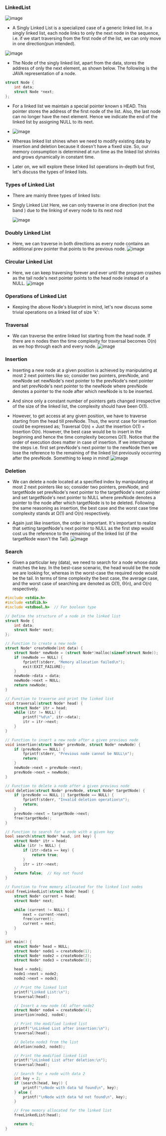 ### LinkedList

![image](https://github.com/Gurupatil0003/DSA_Tutorial/assets/110026505/cdea48f5-71e4-4e14-93a3-c5324a91ac8f)

- A Singly Linked List is a specialized case of a generic linked list. In a singly linked list, each node links to only the next node in the sequence, i.e. if we start traversing from the first node of the list, we can only move in one direction(pun intended).

![image](https://github.com/Gurupatil0003/DSA_Tutorial/assets/110026505/d57a5354-8856-41f1-8607-f98e638774a7)


- The Node of the singly linked list, apart from the data, stores the address of only the next element, as shown below. The following is the JAVA representation of a node.

```c
struct Node {
    int data;
    struct Node *next;
};

```
- For a linked list we maintain a special pointer known s HEAD. This pointer stores the address of the first node of the list. Also, the last node can no longer have the next element. Hence we indicate the end of the linked list by assigning NULL to its next.

- ![image](https://github.com/Gurupatil0003/DSA_Tutorial/assets/110026505/782bda42-0b3e-4853-9f02-79ae748e37ca)

- Whereas linked list shines when we need to modify existing data by insertion and deletion because it doesn't have a fixed size. So, our memory consumption is determined at run time as the linked list shrinks and grows dynamically in constant time.

- Later on, we will explore these linked list operations in-depth but first, let's discuss the types of linked lists.

### Types of Linked List
- There are mainly three types of linked lists:

- Singly Linked List
  Here, we can only traverse in one direction (not the band ) due to the linking of every node to its next nod

  ![image](https://github.com/Gurupatil0003/DSA_Tutorial/assets/110026505/49421b17-6aca-4789-9d04-d64a34090d07)

 ### Doubly Linked List
 - Here, we can traverse in both directions as every node contains an additional prev pointer that points to the previous node. 
![image](https://github.com/Gurupatil0003/DSA_Tutorial/assets/110026505/742bc0d4-2c90-42de-a8be-79d5d3960d21)

### Circular Linked List
- Here, we can keep traversing forever and ever until the program crashes as the tail node's next pointer points to the head node instead of a NULL.
![image](https://github.com/Gurupatil0003/DSA_Tutorial/assets/110026505/6cff17f9-0987-4d56-94c8-5d1eb21221ec)

### Operations of Linked List
- Keeping the above Node's blueprint in mind, let's now discuss some trivial operations on a linked list of size 'k':

### Traversal
- We can traverse the entire linked list starting from the head node. If there are n nodes then the time complexity for traversal becomes O(n) as we hop through 
  each and every node.
 ![image](https://github.com/Gurupatil0003/DSA_Tutorial/assets/110026505/7bc55947-3172-4c71-b0d8-51ab54277d84)

### Insertion
- Inserting a new node at a given position is achieved by manipulating at most 2 next pointers like so; consider two pointers, prevNode, and newNode set newNode's 
 next pointer to the prevNode's next pointer and set prevNode's next pointer to the newNode where prevNode denotes a pointer to the node after which newNode is to 
 be inserted.
- And since only a constant number of pointers gets changed irrespective of the size of the linked list, the complexity should have been O(1).

- However, to get access at any given position, we have to traverse starting from the head till prevNode. Thus, the worst case for insertion could be expressed as; 
 Traversal O(n) + Just the insertion O(1) = Insertion O(n). However, the best case would be to insert in the beginning and hence the time complexity becomes Ω(1).
 Notice that the order of execution does matter in case of insertion. If we interchange the steps i.e. first set prevNode's next pointer to the newNode then we 
 lose the reference to the remaining of the linked list previously occurring after the prevNode. Something to keep in mind!
 ![image](https://github.com/Gurupatil0003/DSA_Tutorial/assets/110026505/764c244d-ac92-40ee-a6c9-19c79b2e7957)

### Deletion
- We can delete a node located at a specified index by manipulating at most 2 next pointers like so; consider two pointers, prevNode, and targetNode set prevNode's 
 next pointer to the targetNode's next pointer and set targetNode's next pointer to NULL
 where prevNode denotes a pointer to the node after which targetNode is to be deleted. Following the same reasoning as insertion, the best case and the worst case 
 time complexity stands at Ω(1) and O(n) respectively.

- Again just like insertion, the order is important. It's important to realize that setting targetNode's next pointer to NULL as the first step would cost us the 
 reference to the remaining of the linked list (if the targetNode wasn't the Tail).
![image](https://github.com/Gurupatil0003/DSA_Tutorial/assets/110026505/bf233428-2ed3-4673-b2ed-c78e374ae70f)

### Search
- Given a particular key (data), we need to search for a node whose data matches the key. In the best-case scenario, the head would be the node we are looking for, 
 whereas in the worst-case the required node would be the tail. In terms of time complexity the best case, the average case, and the worst case of searching are 
 denoted as Ω(1), Θ(n), and O(n) respectively.

```c
#include <stdio.h>
#include <stdlib.h>
#include <stdbool.h>  // For boolean type

// Define the structure of a node in the linked list
struct Node {
    int data;
    struct Node* next;
};

// Function to create a new node
struct Node* createNode(int data) {
    struct Node* newNode = (struct Node*)malloc(sizeof(struct Node));
    if (newNode == NULL) {
        fprintf(stderr, "Memory allocation failed\n");
        exit(EXIT_FAILURE);
    }
    newNode->data = data;
    newNode->next = NULL;
    return newNode;
}

// Function to traverse and print the linked list
void traversal(struct Node* head) {
    struct Node* itr = head;
    while (itr != NULL) {
        printf("%d\n", itr->data);
        itr = itr->next;
    }
}

// Function to insert a new node after a given previous node
void insertion(struct Node* prevNode, struct Node* newNode) {
    if (prevNode == NULL) {
        fprintf(stderr, "Previous node cannot be NULL\n");
        return;
    }
    newNode->next = prevNode->next;
    prevNode->next = newNode;
}

// Function to delete a node after a given previous node
void deletion(struct Node* prevNode, struct Node* targetNode) {
    if (prevNode == NULL || targetNode == NULL) {
        fprintf(stderr, "Invalid deletion operation\n");
        return;
    }
    prevNode->next = targetNode->next;
    free(targetNode);
}

// Function to search for a node with a given key
bool search(struct Node* head, int key) {
    struct Node* itr = head;
    while (itr != NULL) {
        if (itr->data == key) {
            return true;
        }
        itr = itr->next;
    }
    return false;  // Key not found
}

// Function to free memory allocated for the linked list nodes
void freeLinkedList(struct Node* head) {
    struct Node* current = head;
    struct Node* next;

    while (current != NULL) {
        next = current->next;
        free(current);
        current = next;
    }
}

int main() {
    struct Node* head = NULL;
    struct Node* node1 = createNode(1);
    struct Node* node2 = createNode(2);
    struct Node* node3 = createNode(3);

    head = node1;
    node1->next = node2;
    node2->next = node3;

    // Print the linked list
    printf("Linked List:\n");
    traversal(head);

    // Insert a new node (4) after node2
    struct Node* node4 = createNode(4);
    insertion(node2, node4);

    // Print the modified linked list
    printf("\nLinked List after insertion:\n");
    traversal(head);

    // Delete node3 from the list
    deletion(node2, node3);

    // Print the modified linked list
    printf("\nLinked List after deletion:\n");
    traversal(head);

    // Search for a node with data 2
    int key = 2;
    if (search(head, key)) {
        printf("\nNode with data %d found\n", key);
    } else {
        printf("\nNode with data %d not found\n", key);
    }

    // Free memory allocated for the linked list
    freeLinkedList(head);

    return 0;
}
```


